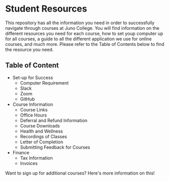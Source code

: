 # Student Resources
This repository has all the information you need in order to successfully navigate through courses at Juno College. You will find information on the different resources you need for each course, how to set youp computer up for all courses, a guide to all the different application we use for online courses, and much more. Please refer to the Table of Contents below to find the resource you need. 

## Table of Content
- Set-up for Success
  - Computer Requirement
  - Slack
  - Zoom
  - GitHub
- Course Information
  - Course Links
  - Office Hours
  - Deferral and Refund Information
  - Course Downloads
  - Health and Wellness
  - Recordings of Classes
  - Letter of Completion
  - Submitting Feedback for Courses
- Finance
  - Tax Information
  - Invoices

Want to sign up for additional courses? Here's more information on this!







 
